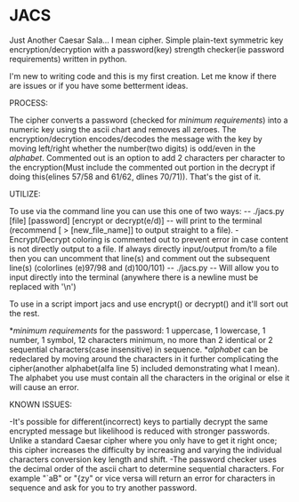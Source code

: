 # JACS
Just Another Caesar Sala... I mean cipher. Simple plain-text symmetric key encryption/decryption with a password(key) strength checker(ie password requirements) written in python.


I'm new to writing code and this is my first creation. Let me know if there are issues or if you have some betterment ideas.

PROCESS:

The cipher converts a password (checked for *minimum requirements*) into a numeric key using the ascii chart and removes all zeroes. The encryption/decrytion encodes/decodes the message with the key by moving left/right whether the number(two digits) is odd/even in the *alphabet*. Commented out is an option to add 2 characters per character to the encryption(Must include the commented out portion in the decrypt if doing this(elines 57/58 and 61/62, dlines 70/71)). That's the gist of it.

UTILIZE:

  To use via the command line you can use this one of two ways:
  -- ./jacs.py [file] [password] [encrypt or decrypt(e/d)]  -- will print to the terminal (recommend [ > [new_file_name]] to output straight to a file).
    - Encrypt/Decrypt coloring is commented out to prevent error in case content is not directly output to a file. If always directly input/output from/to a file then you can uncomment that line(s) and comment out the subsequent line(s) (colorlines (e)97/98 and (d)100/101)
  -- ./jacs.py -- Will allow you to input directly into the terminal (anywhere there is a newline must be replaced with '\n')

  To use in a script import jacs and use encrypt() or decrypt() and it'll sort out the rest.


\**minimum requirements* for the password: 1 uppercase, 1 lowercase, 1 number, 1 symbol, 12 characters minimum, no more than 2 identical or 2 sequential characters(case insensitive) in sequence.
\**alphabet* can be redeclared by moving around the characters in it further complicating the cipher(another alphabet(alfa line 5) included demonstrating what I mean). The alphabet you use must contain all the characters in the original or else it will cause an error.



KNOWN ISSUES:

  -It's possible for different(incorrect) keys to partially decrypt the same encrypted message but likelihood is reduced with stronger passwords. Unlike a standard Caesar cipher where you only have to get it right once; this cipher increases the difficulty by increasing and varying the individual characters conversion key length and shift.
  -The password checker uses the decimal order of the ascii chart to determine sequential characters. For example "\`aB" or "{zy" or vice versa will return an error for characters in sequence and ask for you to try another password.
